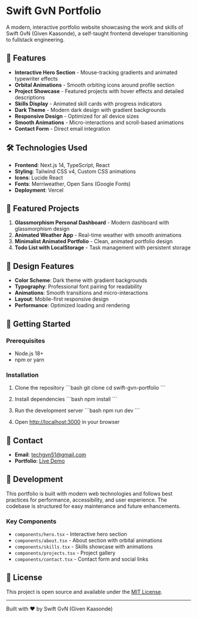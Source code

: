 # Swift GvN Portfolio

A modern, interactive portfolio website showcasing the work and skills of Swift GvN (Given Kaasonde), a self-taught frontend developer transitioning to fullstack engineering.

## 🚀 Features

- **Interactive Hero Section** - Mouse-tracking gradients and animated typewriter effects
- **Orbital Animations** - Smooth orbiting icons around profile section
- **Project Showcase** - Featured projects with hover effects and detailed descriptions
- **Skills Display** - Animated skill cards with progress indicators
- **Dark Theme** - Modern dark design with gradient backgrounds
- **Responsive Design** - Optimized for all device sizes
- **Smooth Animations** - Micro-interactions and scroll-based animations
- **Contact Form** - Direct email integration

## 🛠️ Technologies Used

- **Frontend**: Next.js 14, TypeScript, React
- **Styling**: Tailwind CSS v4, Custom CSS animations
- **Icons**: Lucide React
- **Fonts**: Merriweather, Open Sans (Google Fonts)
- **Deployment**: Vercel

## 📱 Featured Projects

1. **Glassmorphism Personal Dashboard** - Modern dashboard with glassmorphism design
2. **Animated Weather App** - Real-time weather with smooth animations
3. **Minimalist Animated Portfolio** - Clean, animated portfolio design
4. **Todo List with LocalStorage** - Task management with persistent storage

## 🎨 Design Features

- **Color Scheme**: Dark theme with gradient backgrounds
- **Typography**: Professional font pairing for readability
- **Animations**: Smooth transitions and micro-interactions
- **Layout**: Mobile-first responsive design
- **Performance**: Optimized loading and rendering

## 🚀 Getting Started

### Prerequisites

- Node.js 18+ 
- npm or yarn

### Installation

1. Clone the repository
\`\`\`bash
git clone <repository-url>
cd swift-gvn-portfolio
\`\`\`

2. Install dependencies
\`\`\`bash
npm install
\`\`\`

3. Run the development server
\`\`\`bash
npm run dev
\`\`\`

4. Open [http://localhost:3000](http://localhost:3000) in your browser

## 📧 Contact

- **Email**: techgvn51@gmail.com
- **Portfolio**: [Live Demo](your-portfolio-url)

## 🔧 Development

This portfolio is built with modern web technologies and follows best practices for performance, accessibility, and user experience. The codebase is structured for easy maintenance and future enhancements.

### Key Components

- `components/hero.tsx` - Interactive hero section
- `components/about.tsx` - About section with orbital animations
- `components/skills.tsx` - Skills showcase with animations
- `components/projects.tsx` - Project gallery
- `components/contact.tsx` - Contact form and social links

## 📄 License

This project is open source and available under the [MIT License](LICENSE).

---

Built with ❤️ by Swift GvN (Given Kaasonde)
